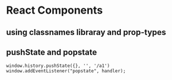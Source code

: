 # React Components

## using classnames libraray and prop-types

## pushState and popstate

``window.history.pushState({}, '', '/a1')``
``window.addEventListener("popstate", handler);``
